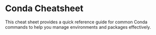 # Conda Cheatsheet
This cheat sheet provides a quick reference guide for common Conda commands to help you manage environments and packages effectively.
